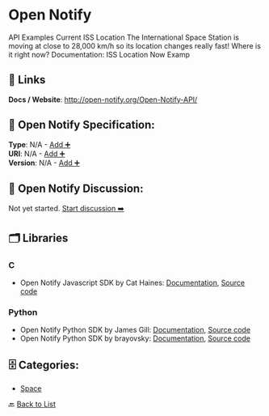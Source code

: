# Open Notify

API Examples Current ISS Location The International Space Station is moving at close to 28,000 km/h so its location changes really fast! Where is it right now? Documentation: ISS Location Now Examp

##  🔗 Links
**Docs / Website**: http://open-notify.org/Open-Notify-API/

## 🧬 Open Notify Specification:
**Type**: N/A - [Add ➕](https://github.com/apis-list/apis-list/edit/main/apis/open-notify/open-notify.yaml)  
**URI**: N/A - [Add ➕](https://github.com/apis-list/apis-list/edit/main/apis/open-notify/open-notify.yaml)  
**Version**: N/A - [Add ➕](https://github.com/apis-list/apis-list/edit/main/apis/open-notify/open-notify.yaml)

## 💬 Open Notify Discussion:
Not yet started. [Start discussion ➡️](https://github.com/apis-list/apis-list/discussions/new)

## 🗂️ Libraries
### C
- Open Notify Javascript SDK by Cat Haines: [Documentation](https://github.com/cat-haines/ISS-Pebble-Example/blob/master/README.md), [Source code](https://github.com/cat-haines/ISS-Pebble-Example)
### Python
- Open Notify Python SDK by James Gill: [Documentation](https://github.com/thinkhuman?tab=repositories), [Source code](https://github.com/thinkhuman/iss-open-api)
- Open Notify Python SDK by brayovsky: [Documentation](https://github.com/brayovsky/ISSInfo/blob/master/README.md), [Source code](https://github.com/brayovsky/ISSInfo)


## 🗄️ Categories:
- [Space](https://github.com/apis-list/apis-list#space-)

🔙  [Back to List](https://github.com/apis-list/apis-list)
